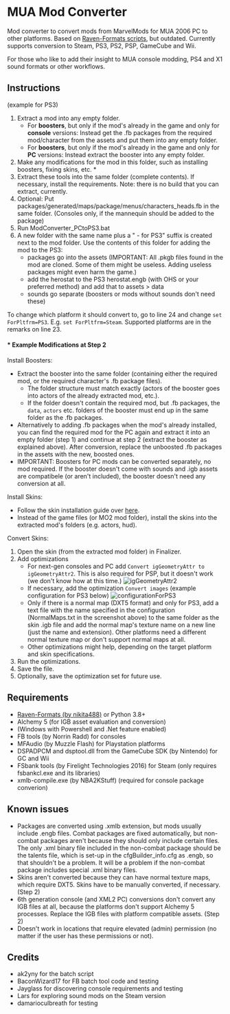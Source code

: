 # MUA Mod Converter

Mod converter to convert mods from MarvelMods for MUA 2006 PC to other platforms.
Based on [Raven-Formats scripts](https://github.com/EthanReed517/Marvel-Mods-Batch-Scripts/blob/main/Raven-Formats%20Scripts/(RF)AIO.bat), but outdated.
Currently supports conversion to Steam, PS3, PS2, PSP, GameCube and Wii.

For those who like to add their insight to MUA console modding, PS4 and X1 sound formats or other workflows.


## Instructions

(example for PS3)
  1. Extract a mod into any empty folder.
     - For **boosters**, but only if the mod's already in the game and only for **console** versions: Instead get the .fb packages from the required mod/character from the assets and put them into any empty folder.
     - For **boosters**, but only if the mod's already in the game and only for **PC** versions: Instead extract the booster into any empty folder.
  2. Make any modifications for the mod in this folder, such as installing boosters, fixing skins, etc. *
  3. Extract these tools into the same folder (complete contents).
     If necessary, install the requirements.
     Note: there is no build that you can extract, currently.
  5. Optional: Put packages/generated/maps/package/menus/characters_heads.fb in the same folder.
               (Consoles only, if the mannequin should be added to the package)
  6. Run ModConverter_PCtoPS3.bat
  7. A new folder with the same name plus a " - for PS3" suffix is created next to the mod folder.
     Use the contents of this folder for adding the mod to the PS3:
     - packages go into the assets (IMPORTANT: All .pkgb files found in the mod are cloned. Some of them might be useless. Adding useless packages might even harm the game.)
     - add the herostat to the PS3 herostat.engb (with OHS or your preferred method) and add that to assets > data
     - sounds go separate (boosters or mods without sounds don't need these)

To change which platform it should convert to, go to line 24 and change `set ForPltfrm=PS3`. E.g. `set ForPltfrm=Steam`. Supported platforms are in the remarks on line 23.

#### * Example Modifications at Step 2

Install Boosters:
  - Extract the booster into the same folder (containing either the required mod, or the required character's .fb package files).
    - The folder structure must match exactly (actors of the booster goes into actors of the already extracted mod, etc.).
    - If the folder doesn't contain the required mod, but .fb packages, the `data`, `actors` etc. folders of the booster must end up in the same folder as the .fb packages.
  - Alternatively to adding .fb packages when the mod's already installed, you can find the required mod for the PC again and extract it into an empty folder (step 1) and continue at step 2 (extract the booster as explained above). After conversion, replace the unboosted .fb packages in the assets with the new, boosted ones.
  - IMPORTANT: Boosters for PC mods can be converted separately, no mod required. If the booster doesn't come with sounds and .igb assets are compatibele (or aren't included), the booster doesn't need any conversion at all.

Install Skins:
  - Follow the skin installation guide over [here](https://marvelmods.com/forum/index.php?msg=201703).
  - Instead of the game files (or MO2 mod folder), install the skins into the extracted mod's folders (e.g. actors, hud).

Convert Skins:
  1. Open the skin (from the extracted mod folder) in Finalizer.
  2. Add optimizations
     - For next-gen consoles and PC add `Convert igGeometryAttr to igGeometryAttr2`. This is also required for PSP, but it doesn't work (we don't know how at this time.) ![igGeometryAttr2](https://github.com/ak2yny/MUA-Mod-Converter/assets/92672223/73821bac-7844-4168-8934-123aee942c05)
     - If necessary, add the optimization `Convert images` (example configuration for PS3 below) ![configurationForPS3](https://github.com/ak2yny/MUA-Mod-Converter/assets/92672223/28431602-2c22-47e0-b66e-3a8627bc6e24)
     - Only if there is a normal map (DXT5 format) and only for PS3, add a text file with the name specified in the configuration (NormalMaps.txt in the screenshot above) to the same folder as the skin .igb file and add the normal map's texture name on a new line (just the name and extension). Other platforms need a different normal texture map or don't support normal maps at all.
     - Other optimizations might help, depending on the target platform and skin specifications.
  3. Run the optimizations.
  4. Save the file.
  5. Optionally, save the optimization set for future use.


## Requirements

  - [Raven-Formats (by nikita488)](https://github.com/nikita488/raven-formats) or Python 3.8+
  - Alchemy 5 (for IGB asset evaluation and conversion)
  - (Windows with Powershell and .Net feature enabled)
  - FB tools (by Norrin Radd) for consoles
  - MFAudio (by Muzzle Flash) for Playstation platforms
  - DSPADPCM and dsptool.dll from the GameCube SDK (by Nintendo) for GC and Wii
  - FSbank tools (by Firelight Technologies 2016) for Steam (only requires fsbankcl.exe and its libraries)
  - xmlb-compile.exe (by NBA2KStuff) (required for console package converion)


## Known issues

  - Packages are converted using .xmlb extension, but mods usually include .engb files. Combat packages are fixed automatically, but non-combat packages aren't because they should only include certain files. The only .xml binary file included in the non-combat package should be the talents file, which is set-up in the cfgBuilder_info.cfg as .engb, so that shouldn't be a problem. It will be a problem if the non-combat package includes special .xml binary files.
  - Skins aren't converted because they can have normal texture maps, which require DXT5. Skins have to be manually converted, if necessary. (Step 2)
  - 6th generation console (and XML2 PC) conversions don't convert any IGB files at all, because the platforms don't support Alchemy 5 processes. Replace the IGB files with platform compatible assets. (Step 2)
  - Doesn't work in locations that require elevated (admin) permission (no matter if the user has these permissions or not).


## Credits

  - ak2yny for the batch script
  - BaconWizard17 for FB batch tool code and testing
  - Jayglass for discovering console requirements and testing
  - Lars for exploring sound mods on the Steam version
  - damarioculbreath for testing
